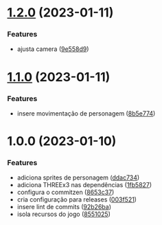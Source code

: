 # [1.2.0](https://github.com/severiano-flavio/threegame/compare/v1.1.0...v1.2.0) (2023-01-11)


### Features

* ajusta camera ([9e558d9](https://github.com/severiano-flavio/threegame/commit/9e558d90828f253269f324f9fdccb2a1318362f3))

# [1.1.0](https://github.com/severiano-flavio/threegame/compare/v1.0.0...v1.1.0) (2023-01-11)


### Features

* insere movimentação de personagem ([8b5e774](https://github.com/severiano-flavio/threegame/commit/8b5e77455defa331c41f626097e22062dba50990))

# 1.0.0 (2023-01-10)


### Features

* adiciona sprites de personagem ([ddac734](https://github.com/severiano-flavio/threegame/commit/ddac734d909b0720ac711a091ab776ce160ecef6))
* adiciona THREEx3 nas dependências ([1fb5827](https://github.com/severiano-flavio/threegame/commit/1fb5827569f260448acb9c69b1b6753e55998605))
* configura o commitzen ([8653c37](https://github.com/severiano-flavio/threegame/commit/8653c37a03f62f9c40d0814668f9af7fc458d937))
* cria configuração para releases ([003f521](https://github.com/severiano-flavio/threegame/commit/003f521d22e19c9a252ef2cfa504c3487ae329d4))
* insere lint de commits ([92b26ba](https://github.com/severiano-flavio/threegame/commit/92b26baac0cb989057171b435d2a3d1bddbbc145))
* isola recursos do jogo ([8551025](https://github.com/severiano-flavio/threegame/commit/8551025385203b5134c16ce942fdbfb4e4a1b354))
